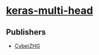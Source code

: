# [keras-multi-head](https://pypi.org/project/keras-multi-head)



## Publishers
- [CyberZHG](https://pypi.org/user/CyberZHG)

